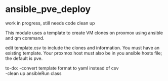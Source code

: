 # ansible_pve_deploy
work in progress, still needs code clean up

This module uses a template to create VM clones on proxmox using ansible and qm command.

edit template.csv to include the clones and information. You must have an existing template. Your proxmox host must also be in you ansible hosts file; the default is pve.

to-do: 
-convert template format to yaml instead of csv  
-clean up ansibleRun class  
